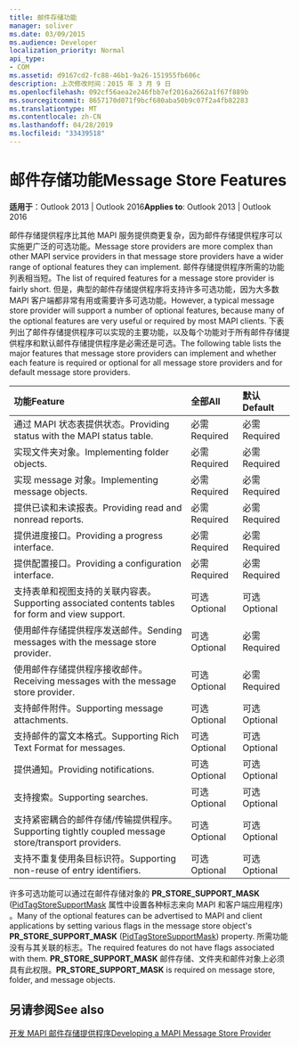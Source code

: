 ```yaml
---
title: 邮件存储功能
manager: soliver
ms.date: 03/09/2015
ms.audience: Developer
localization_priority: Normal
api_type:
- COM
ms.assetid: d9167cd2-fc88-46b1-9a26-151955fb606c
description: 上次修改时间：2015 年 3 月 9 日
ms.openlocfilehash: 092cf56aea2e246fbb7ef2016a2662a1f67f889b
ms.sourcegitcommit: 8657170d071f9bcf680aba50b9c07f2a4fb82283
ms.translationtype: MT
ms.contentlocale: zh-CN
ms.lasthandoff: 04/28/2019
ms.locfileid: "33439518"
---
```

# <a name="message-store-features"></a><span data-ttu-id="3a2c6-103">邮件存储功能</span><span class="sxs-lookup"><span data-stu-id="3a2c6-103">Message Store Features</span></span>

  
  
<span data-ttu-id="3a2c6-104">**适用于**：Outlook 2013 | Outlook 2016</span><span class="sxs-lookup"><span data-stu-id="3a2c6-104">**Applies to**: Outlook 2013 | Outlook 2016</span></span> 
  
<span data-ttu-id="3a2c6-105">邮件存储提供程序比其他 MAPI 服务提供商更复杂，因为邮件存储提供程序可以实施更广泛的可选功能。</span><span class="sxs-lookup"><span data-stu-id="3a2c6-105">Message store providers are more complex than other MAPI service providers in that message store providers have a wider range of optional features they can implement.</span></span> <span data-ttu-id="3a2c6-106">邮件存储提供程序所需的功能列表相当短。</span><span class="sxs-lookup"><span data-stu-id="3a2c6-106">The list of required features for a message store provider is fairly short.</span></span> <span data-ttu-id="3a2c6-107">但是，典型的邮件存储提供程序将支持许多可选功能，因为大多数 MAPI 客户端都非常有用或需要许多可选功能。</span><span class="sxs-lookup"><span data-stu-id="3a2c6-107">However, a typical message store provider will support a number of optional features, because many of the optional features are very useful or required by most MAPI clients.</span></span> <span data-ttu-id="3a2c6-108">下表列出了邮件存储提供程序可以实现的主要功能，以及每个功能对于所有邮件存储提供程序和默认邮件存储提供程序是必需还是可选。</span><span class="sxs-lookup"><span data-stu-id="3a2c6-108">The following table lists the major features that message store providers can implement and whether each feature is required or optional for all message store providers and for default message store providers.</span></span>
  
|<span data-ttu-id="3a2c6-109">**功能**</span><span class="sxs-lookup"><span data-stu-id="3a2c6-109">**Feature**</span></span>|<span data-ttu-id="3a2c6-110">**全部**</span><span class="sxs-lookup"><span data-stu-id="3a2c6-110">**All**</span></span>|<span data-ttu-id="3a2c6-111">**默认**</span><span class="sxs-lookup"><span data-stu-id="3a2c6-111">**Default**</span></span>|
|:-----|:-----|:-----|
|<span data-ttu-id="3a2c6-112">通过 MAPI 状态表提供状态。</span><span class="sxs-lookup"><span data-stu-id="3a2c6-112">Providing status with the MAPI status table.</span></span>  <br/> |<span data-ttu-id="3a2c6-113">必需</span><span class="sxs-lookup"><span data-stu-id="3a2c6-113">Required</span></span>  <br/> |<span data-ttu-id="3a2c6-114">必需</span><span class="sxs-lookup"><span data-stu-id="3a2c6-114">Required</span></span>  <br/> |
|<span data-ttu-id="3a2c6-115">实现文件夹对象。</span><span class="sxs-lookup"><span data-stu-id="3a2c6-115">Implementing folder objects.</span></span>  <br/> |<span data-ttu-id="3a2c6-116">必需</span><span class="sxs-lookup"><span data-stu-id="3a2c6-116">Required</span></span>  <br/> |<span data-ttu-id="3a2c6-117">必需</span><span class="sxs-lookup"><span data-stu-id="3a2c6-117">Required</span></span>  <br/> |
|<span data-ttu-id="3a2c6-118">实现 message 对象。</span><span class="sxs-lookup"><span data-stu-id="3a2c6-118">Implementing message objects.</span></span>  <br/> |<span data-ttu-id="3a2c6-119">必需</span><span class="sxs-lookup"><span data-stu-id="3a2c6-119">Required</span></span>  <br/> |<span data-ttu-id="3a2c6-120">必需</span><span class="sxs-lookup"><span data-stu-id="3a2c6-120">Required</span></span>  <br/> |
|<span data-ttu-id="3a2c6-121">提供已读和未读报表。</span><span class="sxs-lookup"><span data-stu-id="3a2c6-121">Providing read and nonread reports.</span></span>  <br/> |<span data-ttu-id="3a2c6-122">必需</span><span class="sxs-lookup"><span data-stu-id="3a2c6-122">Required</span></span>  <br/> |<span data-ttu-id="3a2c6-123">必需</span><span class="sxs-lookup"><span data-stu-id="3a2c6-123">Required</span></span>  <br/> |
|<span data-ttu-id="3a2c6-124">提供进度接口。</span><span class="sxs-lookup"><span data-stu-id="3a2c6-124">Providing a progress interface.</span></span>  <br/> |<span data-ttu-id="3a2c6-125">必需</span><span class="sxs-lookup"><span data-stu-id="3a2c6-125">Required</span></span>  <br/> |<span data-ttu-id="3a2c6-126">必需</span><span class="sxs-lookup"><span data-stu-id="3a2c6-126">Required</span></span>  <br/> |
|<span data-ttu-id="3a2c6-127">提供配置接口。</span><span class="sxs-lookup"><span data-stu-id="3a2c6-127">Providing a configuration interface.</span></span>  <br/> |<span data-ttu-id="3a2c6-128">必需</span><span class="sxs-lookup"><span data-stu-id="3a2c6-128">Required</span></span>  <br/> |<span data-ttu-id="3a2c6-129">必需</span><span class="sxs-lookup"><span data-stu-id="3a2c6-129">Required</span></span>  <br/> |
|<span data-ttu-id="3a2c6-130">支持表单和视图支持的关联内容表。</span><span class="sxs-lookup"><span data-stu-id="3a2c6-130">Supporting associated contents tables for form and view support.</span></span>  <br/> |<span data-ttu-id="3a2c6-131">可选</span><span class="sxs-lookup"><span data-stu-id="3a2c6-131">Optional</span></span>  <br/> |<span data-ttu-id="3a2c6-132">可选</span><span class="sxs-lookup"><span data-stu-id="3a2c6-132">Optional</span></span>  <br/> |
|<span data-ttu-id="3a2c6-133">使用邮件存储提供程序发送邮件。</span><span class="sxs-lookup"><span data-stu-id="3a2c6-133">Sending messages with the message store provider.</span></span>  <br/> |<span data-ttu-id="3a2c6-134">可选</span><span class="sxs-lookup"><span data-stu-id="3a2c6-134">Optional</span></span>  <br/> |<span data-ttu-id="3a2c6-135">必需</span><span class="sxs-lookup"><span data-stu-id="3a2c6-135">Required</span></span>  <br/> |
|<span data-ttu-id="3a2c6-136">使用邮件存储提供程序接收邮件。</span><span class="sxs-lookup"><span data-stu-id="3a2c6-136">Receiving messages with the message store provider.</span></span>  <br/> |<span data-ttu-id="3a2c6-137">可选</span><span class="sxs-lookup"><span data-stu-id="3a2c6-137">Optional</span></span>  <br/> |<span data-ttu-id="3a2c6-138">必需</span><span class="sxs-lookup"><span data-stu-id="3a2c6-138">Required</span></span>  <br/> |
|<span data-ttu-id="3a2c6-139">支持邮件附件。</span><span class="sxs-lookup"><span data-stu-id="3a2c6-139">Supporting message attachments.</span></span>  <br/> |<span data-ttu-id="3a2c6-140">可选</span><span class="sxs-lookup"><span data-stu-id="3a2c6-140">Optional</span></span>  <br/> |<span data-ttu-id="3a2c6-141">可选</span><span class="sxs-lookup"><span data-stu-id="3a2c6-141">Optional</span></span>  <br/> |
|<span data-ttu-id="3a2c6-142">支持邮件的富文本格式。</span><span class="sxs-lookup"><span data-stu-id="3a2c6-142">Supporting Rich Text Format for messages.</span></span>  <br/> |<span data-ttu-id="3a2c6-143">可选</span><span class="sxs-lookup"><span data-stu-id="3a2c6-143">Optional</span></span>  <br/> |<span data-ttu-id="3a2c6-144">可选</span><span class="sxs-lookup"><span data-stu-id="3a2c6-144">Optional</span></span>  <br/> |
|<span data-ttu-id="3a2c6-145">提供通知。</span><span class="sxs-lookup"><span data-stu-id="3a2c6-145">Providing notifications.</span></span>  <br/> |<span data-ttu-id="3a2c6-146">可选</span><span class="sxs-lookup"><span data-stu-id="3a2c6-146">Optional</span></span>  <br/> |<span data-ttu-id="3a2c6-147">可选</span><span class="sxs-lookup"><span data-stu-id="3a2c6-147">Optional</span></span>  <br/> |
|<span data-ttu-id="3a2c6-148">支持搜索。</span><span class="sxs-lookup"><span data-stu-id="3a2c6-148">Supporting searches.</span></span>  <br/> |<span data-ttu-id="3a2c6-149">可选</span><span class="sxs-lookup"><span data-stu-id="3a2c6-149">Optional</span></span>  <br/> |<span data-ttu-id="3a2c6-150">可选</span><span class="sxs-lookup"><span data-stu-id="3a2c6-150">Optional</span></span>  <br/> |
|<span data-ttu-id="3a2c6-151">支持紧密耦合的邮件存储/传输提供程序。</span><span class="sxs-lookup"><span data-stu-id="3a2c6-151">Supporting tightly coupled message store/transport providers.</span></span>  <br/> |<span data-ttu-id="3a2c6-152">可选</span><span class="sxs-lookup"><span data-stu-id="3a2c6-152">Optional</span></span>  <br/> |<span data-ttu-id="3a2c6-153">可选</span><span class="sxs-lookup"><span data-stu-id="3a2c6-153">Optional</span></span>  <br/> |
|<span data-ttu-id="3a2c6-154">支持不重复使用条目标识符。</span><span class="sxs-lookup"><span data-stu-id="3a2c6-154">Supporting non-reuse of entry identifiers.</span></span>  <br/> |<span data-ttu-id="3a2c6-155">可选</span><span class="sxs-lookup"><span data-stu-id="3a2c6-155">Optional</span></span>  <br/> |<span data-ttu-id="3a2c6-156">可选</span><span class="sxs-lookup"><span data-stu-id="3a2c6-156">Optional</span></span>  <br/> |
   
<span data-ttu-id="3a2c6-157">许多可选功能可以通过在邮件存储对象的 **PR_STORE_SUPPORT_MASK** ([PidTagStoreSupportMask](pidtagstoresupportmask-canonical-property.md) 属性中设置各种标志来向 MAPI 和客户端应用程序) 。</span><span class="sxs-lookup"><span data-stu-id="3a2c6-157">Many of the optional features can be advertised to MAPI and client applications by setting various flags in the message store object's **PR_STORE_SUPPORT_MASK** ([PidTagStoreSupportMask](pidtagstoresupportmask-canonical-property.md)) property.</span></span> <span data-ttu-id="3a2c6-158">所需功能没有与其关联的标志。</span><span class="sxs-lookup"><span data-stu-id="3a2c6-158">The required features do not have flags associated with them.</span></span> <span data-ttu-id="3a2c6-159">**PR_STORE_SUPPORT_MASK** 邮件存储、文件夹和邮件对象上必须具有此权限。</span><span class="sxs-lookup"><span data-stu-id="3a2c6-159">**PR_STORE_SUPPORT_MASK** is required on message store, folder, and message objects.</span></span> 
  
## <a name="see-also"></a><span data-ttu-id="3a2c6-160">另请参阅</span><span class="sxs-lookup"><span data-stu-id="3a2c6-160">See also</span></span>



[<span data-ttu-id="3a2c6-161">开发 MAPI 邮件存储提供程序</span><span class="sxs-lookup"><span data-stu-id="3a2c6-161">Developing a MAPI Message Store Provider</span></span>](developing-a-mapi-message-store-provider.md)

